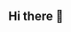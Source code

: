 ## Hi there 👋

<!--
**medabalimisowmya/medabalimisowmya** is a ✨ _special_ ✨ repository because its `README.md` (this file) appears on your GitHub profile.

Here are some ideas to get you started:

- 🔭 I’m currently working on developing websites using Java
- 🌱 I’m currently learning Advanced Databases
- 👯 I’m looking to collaborate on ..
- 🤔 I’m looking for help with ...
- 💬 Ask me about mathematics
- 📫 How to reach me: sowmyamedabalimi444@gmail.com
- 😄 Pronouns: she/her
- ⚡ Fun fact: ...
-->
